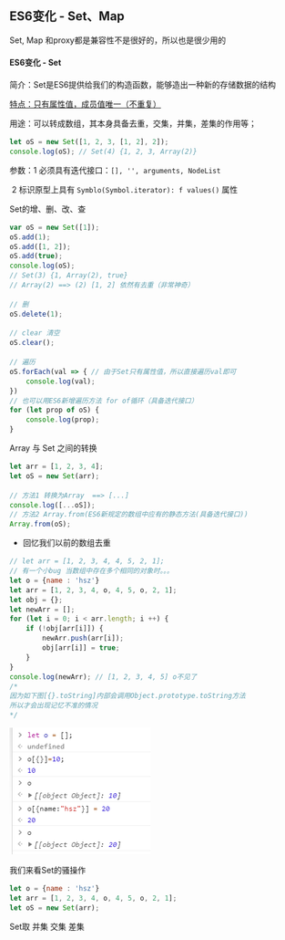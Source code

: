 ## ES6变化 - Set、Map

Set, Map 和proxy都是兼容性不是很好的，所以也是很少用的

#### ES6变化 - Set

简介：Set是ES6提供给我们的构造函数，能够造出一种新的存储数据的结构

<u>特点：只有属性值，成员值唯一（不重复）</u>

用途：可以转成数组，其本身具备去重，交集，并集，差集的作用等；

```js
let oS = new Set([1, 2, 3, [1, 2], 2]);
console.log(oS); // Set(4) {1, 2, 3, Array(2)}
```

参数：1 必须具有迭代接口：`[], '', arguments, NodeList`

​           2 标识原型上具有 `Symblo(Symbol.iterator): f values()` 属性

Set的增、删、改、查

```js
var oS = new Set([1]);
oS.add(1);
oS.add([1, 2]);
oS.add(true);
console.log(oS);
// Set(3) {1, Array(2), true}
// Array(2) ==> (2) [1, 2] 依然有去重（非常神奇）

// 删
oS.delete(1);

// clear 清空
oS.clear();

// 遍历 
oS.forEach(val => { // 由于Set只有属性值，所以直接遍历val即可
    console.log(val);
})
// 也可以用ES6新增遍历方法 for of循环（具备迭代接口）
for (let prop of oS) {
    console.log(prop);
}
```

Array 与 Set 之间的转换

```js
let arr = [1, 2, 3, 4];
let oS = new Set(arr);

// 方法1 转换为Array  ==> [...]
console.log([...oS]);
// 方法2 Array.from(ES6新规定的数组中应有的静态方法(具备迭代接口))
Array.from(oS);
```

- 回忆我们以前的数组去重

```js
// let arr = [1, 2, 3, 4, 4, 5, 2, 1];
// 有一个小bug 当数组中存在多个相同的对象时。。。
let o = {name : 'hsz'}
let arr = [1, 2, 3, 4, o, 4, 5, o, 2, 1];
let obj = {};
let newArr = [];
for (let i = 0; i < arr.length; i ++) {
    if (!obj[arr[i]]) {
        newArr.push(arr[i]);
        obj[arr[i]] = true;
    }
}
console.log(newArr); // [1, 2, 3, 4, 5] o不见了
/*
因为如下图[{}.toString]内部会调用Object.prototype.toString方法
所以才会出现记忆不准的情况
*/
```

![img](./IMG/OBJ.PNG)

我们来看Set的骚操作

```js
let o = {name : 'hsz'}
let arr = [1, 2, 3, 4, o, 4, 5, o, 2, 1];
let oS = new Set(arr);
```

Set取 并集 交集 差集

